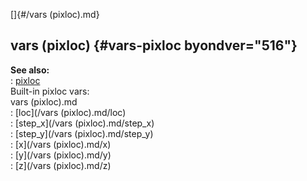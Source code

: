 []{#/vars (pixloc).md}    
## vars (pixloc) {#vars-pixloc byondver="516"}    
**See also:**    
:   [pixloc](/pixloc)    
Built-in pixloc vars:    
vars (pixloc).md    
:   [loc](/vars (pixloc).md/loc)    
:   [step_x](/vars (pixloc).md/step_x)    
:   [step_y](/vars (pixloc).md/step_y)    
:   [x](/vars (pixloc).md/x)    
:   [y](/vars (pixloc).md/y)    
:   [z](/vars (pixloc).md/z)  